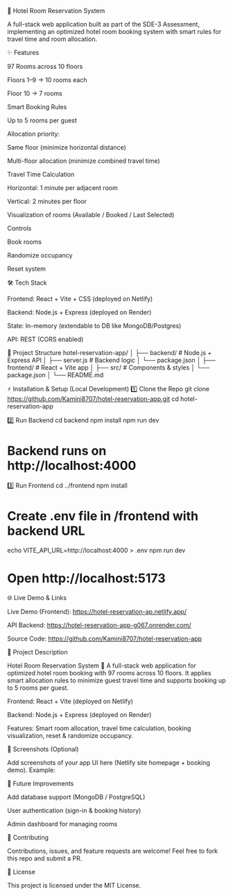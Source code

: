🏨 Hotel Room Reservation System

A full-stack web application built as part of the SDE-3 Assessment, implementing an optimized hotel room booking system with smart rules for travel time and room allocation.

✨ Features

97 Rooms across 10 floors

Floors 1–9 → 10 rooms each

Floor 10 → 7 rooms

Smart Booking Rules

Up to 5 rooms per guest

Allocation priority:

Same floor (minimize horizontal distance)

Multi-floor allocation (minimize combined travel time)

Travel Time Calculation

Horizontal: 1 minute per adjacent room

Vertical: 2 minutes per floor

Visualization of rooms (Available / Booked / Last Selected)

Controls

Book rooms

Randomize occupancy

Reset system

🛠 Tech Stack

Frontend: React + Vite + CSS (deployed on Netlify)

Backend: Node.js + Express (deployed on Render)

State: In-memory (extendable to DB like MongoDB/Postgres)

API: REST (CORS enabled)

📂 Project Structure
hotel-reservation-app/
│
├── backend/              # Node.js + Express API
│   ├── server.js         # Backend logic
│   └── package.json
│
├── frontend/             # React + Vite app
│   ├── src/              # Components & styles
│   └── package.json
│
└── README.md

⚡ Installation & Setup (Local Development)
1️⃣ Clone the Repo
git clone https://github.com/Kamini8707/hotel-reservation-app.git
cd hotel-reservation-app

2️⃣ Run Backend
cd backend
npm install
npm run dev
# Backend runs on http://localhost:4000

3️⃣ Run Frontend
cd ../frontend
npm install
# Create .env file in /frontend with backend URL
echo VITE_API_URL=http://localhost:4000 > .env
npm run dev
# Open http://localhost:5173

🌐 Live Demo & Links

Live Demo (Frontend): https://hotel-reservation-ap.netlify.app/

API Backend: https://hotel-reservation-app-g067.onrender.com/

Source Code: https://github.com/Kamini8707/hotel-reservation-app

📖 Project Description

Hotel Room Reservation System 🏨
A full-stack web application for optimized hotel room booking with 97 rooms across 10 floors. It applies smart allocation rules to minimize guest travel time and supports booking up to 5 rooms per guest.

Frontend: React + Vite (deployed on Netlify)

Backend: Node.js + Express (deployed on Render)

Features: Smart room allocation, travel time calculation, booking visualization, reset & randomize occupancy.

📸 Screenshots (Optional)

Add screenshots of your app UI here (Netlify site homepage + booking demo).
Example:

🚀 Future Improvements

Add database support (MongoDB / PostgreSQL)

User authentication (sign-in & booking history)

Admin dashboard for managing rooms

🤝 Contributing

Contributions, issues, and feature requests are welcome!
Feel free to fork this repo and submit a PR.

📜 License

This project is licensed under the MIT License.
